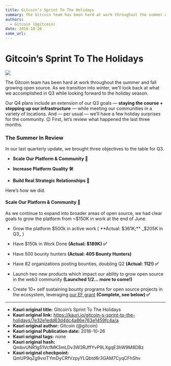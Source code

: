 ```yaml
---
title: Gitcoin’s Sprint To The Holidays
summary: The Gitcoin team has been hard at work throughout the summer and fall growing open source. As we transition into winter, we’ll look back at what we accomplished in Q3 while looking forward to the holiday season. Our Q4 plans include an extension of our Q3 goals — staying the course + stepping up our infrastructure — while meeting our communities in a variety of locations. And — per usual — we’ll have a few holiday surprises for the community. 😉 First, let’s review what happened the last three m
authors:
  - Gitcoin (@gitcoin)
date: 2018-10-26
some_url: 
---
```


# Gitcoin’s Sprint To The Holidays

![](https://ipfs.infura.io/ipfs/QmfVPHgqCaTE7ZRcxs7f4A5aje32dpeYmbvZiLrEu8Dpd3)



The Gitcoin team has been hard at work throughout the summer and fall growing open source. As we transition into winter, we’ll look back at what we accomplished in Q3 while looking forward to the holiday season.

Our Q4 plans include an extension of our Q3 goals — **staying the course + stepping up our infrastructure**  _—_ while meeting our communities in a variety of locations. And — per usual — we’ll have a few holiday surprises for the community. 😉
First, let’s review what happened the last three months.

### The Summer In Review
In our last quarterly update, we brought three objectives to the table for Q3.

 *  **Scale Our Platform & Community 🚀** 

 *  **Increase Platform Quality 🛠** 

 *  **Build Real Strategic Relationships 🤝** 

Here’s how we did.

#### Scale Our Platform & Community 🚀
As we continue to expand into broader areas of open source, we had clear goals to grow the platform from ~$150K in work at the end of June.

 * Grow the platform $500k in active work ( **Actual: $361K;**  _$205K in Q3_ )

 * Have $150k in Work Done **(Actual: $189K) ✅** 

 * Have 500 bounty hunters **(Actual: 405 Bounty Hunters)** 

 * Have 82 organizations posting bounties, doubling Q2 **(Actual: 112!) ✅** 

 * Launch two new products which impact our ability to grow open source in the web3 community **(Launched 1/2… more to come!)** 

 * Create 10+ self sustaining bounty programs for open source projects in the ecosystem, leveraging [our EF grant](https://medium.com/gitcoin/grow-open-source-ethereum-foundation-grant-d393802fe9aa)  **(Complete, see below) ✅** 



---

- **Kauri original title:** Gitcoin’s Sprint To The Holidays
- **Kauri original link:** https://kauri.io/gitcoin-s-sprint-to-the-holidays/7e32e1edd63d4dc4a86e763e1459fc4a/a
- **Kauri original author:** Gitcoin (@gitcoin)
- **Kauri original Publication date:** 2018-10-26
- **Kauri original tags:** none
- **Kauri original hash:** QmbvUNR1g51VcfMK3mLDv3W3RJffYvP9LXgqE3hW9M8DBz
- **Kauri original checkpoint:** QmUP9qZg9vxiTYmDyCRfVzpyYLQbtd6r3GAM7CyqCFhShv



